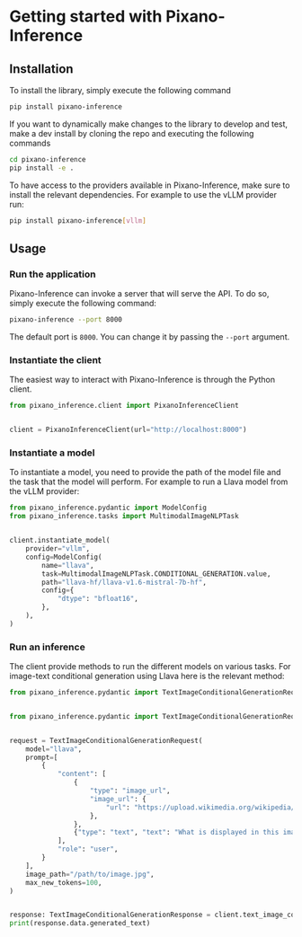 <!---
# =================================
# Copyright: CEA-LIST/DIASI/SIALV
# Author : pixano@cea.fr
# License: CECILL-C
# =================================
--->

# Getting started with Pixano-Inference

## Installation

To install the library, simply execute the following command

```bash
pip install pixano-inference
```

If you want to dynamically make changes to the library to develop and test, make a dev install by cloning the repo and executing the following commands

```bash
cd pixano-inference
pip install -e .
```

To have access to the providers available in Pixano-Inference, make sure to install the relevant dependencies. For example to use the vLLM provider run:

```bash
pip install pixano-inference[vllm]
```

## Usage

### Run the application

Pixano-Inference can invoke a server that will serve the API. To do so, simply execute the following command:

```bash
pixano-inference --port 8000
```

The default port is `8000`. You can change it by passing the `--port` argument.

### Instantiate the client

The easiest way to interact with Pixano-Inference is through the Python client.

```python
from pixano_inference.client import PixanoInferenceClient


client = PixanoInferenceClient(url="http://localhost:8000")
```

### Instantiate a model

To instantiate a model, you need to provide the path of the model file and the task that the model will perform. For example to run a Llava model from the vLLM provider:

```python
from pixano_inference.pydantic import ModelConfig
from pixano_inference.tasks import MultimodalImageNLPTask


client.instantiate_model(
    provider="vllm",
    config=ModelConfig(
        name="llava",
        task=MultimodalImageNLPTask.CONDITIONAL_GENERATION.value,
        path="llava-hf/llava-v1.6-mistral-7b-hf",
        config={
            "dtype": "bfloat16",
        },
    ),
)
```

### Run an inference

The client provide methods to run the different models on various tasks. For image-text conditional generation using Llava here is the relevant method:

```python
from pixano_inference.pydantic import TextImageConditionalGenerationRequest, TextImageConditionalGenerationResponse


from pixano_inference.pydantic import TextImageConditionalGenerationRequest


request = TextImageConditionalGenerationRequest(
    model="llava",
    prompt=[
        {
            "content": [
                {
                    "type": "image_url",
                    "image_url": {
                        "url": "https://upload.wikimedia.org/wikipedia/commons/9/9e/Ours_brun_parcanimalierpyrenees_1.jpg"
                    },
                },
                {"type": "text", "text": "What is displayed in this image ? Answer concisely. "},
            ],
            "role": "user",
        }
    ],
    image_path="/path/to/image.jpg",
    max_new_tokens=100,
)


response: TextImageConditionalGenerationResponse = client.text_image_conditional_generation(request)
print(response.data.generated_text)
```
